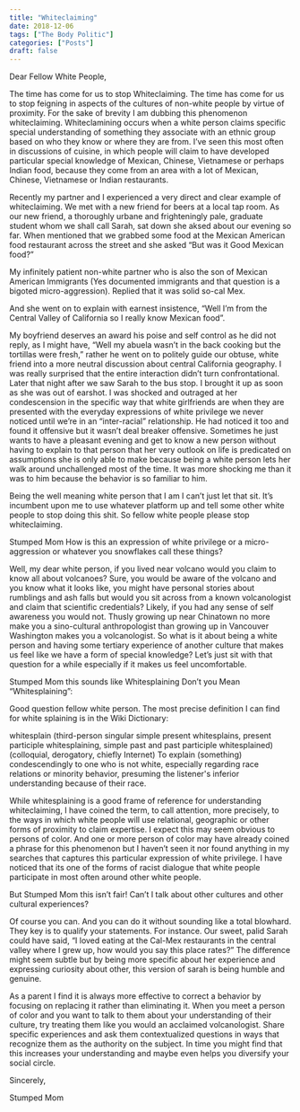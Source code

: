 ```yaml
---
title: "Whiteclaiming"
date: 2018-12-06
tags: ["The Body Politic"]
categories: ["Posts"]
draft: false
---
```


Dear Fellow White People,



The time has come for us to stop Whiteclaiming. The time has come for us to stop feigning in aspects of the cultures of non-white people by virtue of proximity.  For the sake of brevity I am dubbing this phenomenon whiteclaiming. Whiteclamining occurs when a white person claims specific special understanding of something they associate with an ethnic group based on who they know or where they are from. I’ve seen this most often in discussions of cuisine, in which people will claim to have developed particular special knowledge of Mexican, Chinese, Vietnamese or perhaps Indian food, because they come from an area with a lot of Mexican, Chinese, Vietnamese or Indian restaurants. 

Recently my partner and I experienced a very direct and clear example of whiteclaiming. We met with a new friend for beers at a local tap room. As our new friend, a thoroughly urbane and frighteningly pale, graduate student whom we shall call Sarah, sat down she aksed about our evening so far. When mentioned that we grabbed some food at the Mexican American food restaurant across the street and she asked “But was it Good Mexican food?”

My infinitely patient non-white partner who is also the son of Mexican American Immigrants (Yes documented immigrants and that question is a bigoted micro-aggression). Replied that it was solid so-cal Mex.

And she went on to explain with earnest insistence, “Well I’m from the Central Valley of California so I really know Mexican food”.

My boyfriend deserves an award his poise and self control as he did not reply, as I might have, “Well my abuela wasn’t in the back cooking but the tortillas were fresh,” rather he went on to politely guide our obtuse, white friend into a more neutral discussion about central California geography. I was really surprised that the entire interaction didn’t turn confrontational. Later that night after we saw Sarah to the bus stop. I brought it up as soon as she was out of earshot.  I was shocked and outraged at her condescension in the specific way that white girlfriends are when they are presented with the everyday expressions of white privilege we never noticed until we’re in an “inter-racial” relationship.  He had noticed it too and found it offensive but it wasn’t deal breaker offensive. Sometimes he just wants to have a pleasant evening and get to know a new person without having to explain to that person that her very outlook on life is predicated on assumptions she is only able to make because being a white person lets her walk around unchallenged most of the time. It was more shocking me than it was to him because the behavior is so familiar to him. 

Being the well meaning white person that I am I can’t just let that sit. It’s incumbent upon me to use whatever platform up and tell some other white people to stop doing this shit. So fellow white people please stop whiteclaiming. 

Stumped Mom How is this an expression of white privilege or a micro-aggression or whatever you snowflakes call these things? 

Well, my dear white person, if you lived near volcano would you claim to know all about volcanoes? Sure, you would be aware of the volcano and you know what it looks like, you might have personal stories about rumblings and ash falls but would you sit across from a known volcanologist and claim that scientific credentials? Likely, if you had any sense of self awareness you would not. Thusly growing up near Chinatown no more make you a sino-cultural anthropologist than growing up in Vancouver Washington makes you a volcanologist. So what is it about being a white person and having some tertiary experience of another culture that makes us feel like we have a form of special knowledge? Let’s just sit with that question for a while especially if it makes us feel uncomfortable.

Stumped Mom this sounds like Whitesplaining Don’t you Mean “Whitesplaining”:

Good question fellow white person. The most precise definition I can find for white splaining is in the Wiki Dictionary:

whitesplain (third-person singular simple present whitesplains, present participle whitesplaining, simple past and past participle whitesplained)
(colloquial, derogatory, chiefly Internet) To explain (something) condescendingly to one who is not white, especially regarding race relations or minority behavior, presuming the listener's inferior understanding because of their race. 

While whitesplaining is a good frame of reference for understanding whiteclaiming, I have coined the term, to call attention, more precisely, to the ways in which white people will use relational, geographic or other forms of proximity to claim expertise. I expect this may seem obvious to persons of color. And one or more person of color may have already coined a phrase for this phenomenon but I haven’t seen it nor found anything in my searches that captures this particular expression of white privilege. I have noticed that its one of the forms of racist dialogue that white people participate in most often around other white people.

But Stumped Mom this isn’t fair! Can’t I talk about other cultures and other cultural experiences?

Of course you can.  And you can do it without sounding like a total blowhard. They key is to qualify your statements. For instance. Our sweet, palid Sarah could have said, “I loved eating at the Cal-Mex restaurants in the central valley where I grew up, how would you say this place rates?”  The difference might seem subtle but by being more specific about her experience and expressing curiosity about other, this version of sarah is being humble and genuine. 

As a parent I find it is always more effective to correct a behavior by focusing on replacing it rather than eliminating it. When you meet a person of color and you want to talk to them about your understanding of their culture, try treating them like you would an acclaimed volcanologist. Share specific experiences and ask them contextualized questions in ways that recognize them as the authority on the subject. In time you might find that this increases your understanding and maybe even helps you diversify your social circle.

Sincerely,


Stumped Mom
